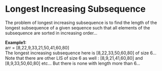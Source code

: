 # Longest Increasing Subsequence
The problem of longest increasing subsequence is to find the length of the longest subsequence of a given sequence such that all elements  of the subsequence are sorted in increasing order...

**Example1:**<br>
arr = [8,22,9,33,21,50,41,60,80]<br>
The longest increasing subsequence here is [8,22,33,50,60,80] of size 6...
Note that there are other LIS of size 6 as well : [8,9,21,41,60,80] and [8,9,33,50,60,80] etc...
But there is none with length more than 6...
